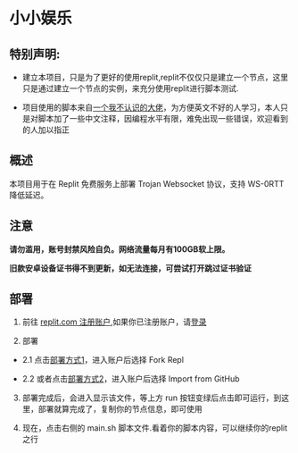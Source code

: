 # 小小娱乐

## 特别声明:

- 建立本项目，只是为了更好的使用replit,replit不仅仅只是建立一个节点，这里只是通过建立一个节点的实例，来充分使用replit进行脚本测试.

- 项目使用的脚本来自[一个我不认识的大佬](https://github.com/wy580477/replit-trojan)，为方便英文不好的人学习，本人只是对脚本加了一些中文注释，因编程水平有限，难免出现一些错误，欢迎看到的人加以指正

## 概述

本项目用于在 Replit 免费服务上部署 Trojan Websocket 协议，支持 WS-0RTT 降低延迟。

## 注意

 **请勿滥用，账号封禁风险自负。网络流量每月有100GB软上限。**
 
 **旧款安卓设备证书得不到更新，如无法连接，可尝试打开跳过证书验证**

## 部署
 
1. 前往 [replit.com 注册账户](https://replit.com/signup),如果你已注册账户，请[登录](https://replit.com/login)

2. 部署

- 2.1 点击[部署方式1](https://replit.com/@wxy0/rx)，进入账户后选择 Fork Repl

- 2.2 或者点击[部署方式2](https://repl.it/github/dgz01/rt)，进入账户后选择 Import from GitHub

3. 部署完成后，会进入显示该文件，等上方 run 按钮变绿后点击即可运行，到这里，部署就算完成了，复制你的节点信息，即可使用

4. 现在，点击右侧的 main.sh 脚本文件.看着你的脚本内容，可以继续你的replit之行

